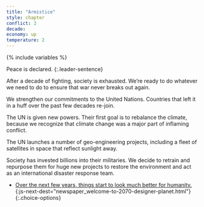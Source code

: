 ```yaml
---
title: "Armistice"
style: chapter
conflict: 2
decade: 
economy: up
temperature: 2
---
```


{% include variables %}

Peace is declared.
{:.leader-sentence}

After a decade of fighting, society is exhausted. We’re ready to do whatever we need to do to ensure that war never breaks out again.

We strengthen our commitments to the United Nations. Countries that left it in a huff over the past few decades re-join.

The UN is given new powers. Their first goal is to rebalance the climate, because we recognize that climate change was a major part of inflaming conflict.

The UN launches a number of geo-engineering projects, including a fleet of satellites in space that reflect sunlight away.

Society has invested billions into their militaries. We decide to retrain and repurpose them for huge new projects to restore the environment and act as an international disaster response team.

- [Over the next few years, things start to look much better for humanity.](part-page_2070.html){:js-next-dest="newspaper_welcome-to-2070-designer-planet.html"}
{:.choice-options}
